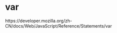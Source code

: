 # var

<div class="o">https://developer.mozilla.org/zh-CN/docs/Web/JavaScript/Reference/Statements/var</div>
